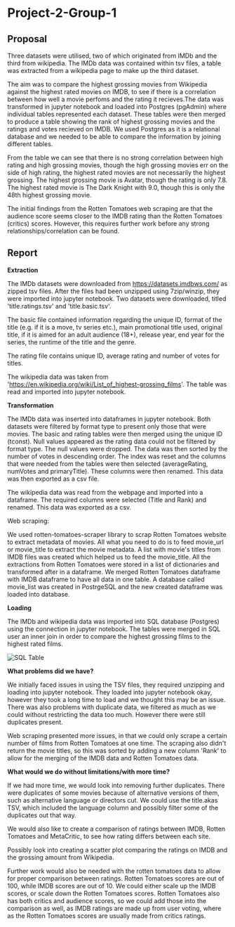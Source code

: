 # Project-2-Group-1

## Proposal

Three datasets were utilised, two of which originated from IMDb and the third from wikipedia. The IMDb data was contained within tsv files, a table was extracted from a wikipedia page to make up the third dataset. 

The aim was to compare the highest grossing movies from Wikipedia against the highest rated movies on IMDB, to see if there is a correlation between how well a movie perfoms and the rating it recieves.The data was transformed in jupyter notebook and loaded into Postgres (pgAdmin) where individual tables represented each dataset. These tables were then merged to produce a table showing the rank of highest grossing movies and the ratings and votes recieved on IMDB. We used Postgres as it is a relational database and we needed to be able to compare the information by joining different tables.

From the table we can see that there is no strong correlation between high rating and high grossing movies, though the high grossing movies err on the side of high rating, the highest rated movies are not necessarily the highest grossing. The highest grossing movie is Avatar, though the rating is only 7.8. The highest rated movie is The Dark Knight with 9.0, though this is only the 48th highest grossing movie. 

The initial findings from the Rotten Tomatoes web scraping are that the audience score seems closer to the IMDB rating than the Rotten Tomatoes (critics) scores. However, this requires further work before any strong relationships/correlation can be found.

## Report
**Extraction**

The IMDb datasets were downloaded from https://datasets.imdbws.com/ as zipped tsv files. After the files had been unzipped using 7zip/winzip, they were imported into jupyter notebook. Two datasets were downloaded, titled 'title.ratings.tsv' and 'title.basic.tsv'. 

The basic file contained information regarding the unique ID, format of the title (e.g. if it is a move, tv series etc.), main promotional title used, original title, if it is aimed for an adult audience (18+), release year, end year for the series, the runtime of the title and the genre.

The rating file contains unique ID, average rating and number of votes for titles.

The wikipedia data was taken from 'https://en.wikipedia.org/wiki/List_of_highest-grossing_films'. The table was read and imported into jupyter notebook.

**Transformation**

The IMDb data was inserted into dataframes in jupyter notebook. Both datasets were filtered by format type to present only those that were movies. The basic and rating tables were then merged using the unique ID (tconst). Null values appeared as the rating data could not be filtered by format type. The null values were dropped.
The data was then sorted by the number of votes in descending order. The index was reset and the columns that were needed from the tables were then selected (averageRating, numVotes and primaryTitle). These columns were then renamed. This data was then exported as a csv file.

The wikipedia data was read from the webpage and imported into a dataframe. The required columns were selected (Title and Rank) and renamed. This data was exported as a csv.

Web scraping:

We used rotten-tomatoes-scraper library to scrap Rotten Tomatoes website to extract metadata of movies. All what you need to do is to feed movie_url or movie_title to extract the movie metadata. A list with movie's titles from IMDB files was created which helped us to feed the movie_title. All the extractions from Rotten Tomatoes were stored in a list of dictionaries and transformed after in a dataframe. We merged Rotten Tomatoes dataframe with IMDB dataframe to have all data in one table.
A database called movie_list was created in PostrgeSQL and the new created dataframe was loaded into database.

**Loading**

The IMDb and wikipedia data was imported into SQL database (Postgres) using the connection in jupyter notebook. The tables were merged in SQL user an inner join in order to compare the highest grossing films to the highest rated films.

![SQL Table](https://user-images.githubusercontent.com/88689661/152639970-622fa681-2350-4336-9c6d-7919303e0708.png)

**What problems did we have?**

We initially faced issues in using the TSV files, they required unzipping and loading into jupyter notebook. They loaded into jupyter notebook okay, however they took a long time to load and we thought this may be an issue. There was also problems with duplicate data, we filtered as much as we could without restricting the data too much. However there were still duplicates present. 

Web scraping presented more issues, in that we could only scrape a certain number of films from Rotten Tomatoes at one time. The scraping also didn't return the movie titles, so this was sorted by adding a new column 'Rank' to allow for the merging of the IMDB data and Rotten Tomatoes data.

**What would we do without limitations/with more time?**

If we had more time, we would look into removing further duplicates. There were duplicates of some movies because of alternative versions of them, such as alternative language or directors cut. We could use the title.akas TSV, which included the language column and possibly filter some of the duplicates out that way.

We would also like to create a comparison of ratings between IMDB, Rotten Tomatoes and MetaCritic, to see how rating differs between each site. 

Possibly look into creating a scatter plot comparing the ratings on IMDB and the grossing amount from Wikipedia.

Further work would also be needed with the rotten tomatoes data to allow for proper comparison between ratings. Rotten Tomatoes scores are out of 100, while IMDB scores are out of 10. We could either scale up the IMDB scores, or scale down the Rotten Tomatoes scores. Rotten Tomatoes also has both critics and audience scores, so we could add those into the comparison as well, as IMDB ratings are made up from user voting, where as the Rotten Tomatoes scores are usually made from critics ratings. 
